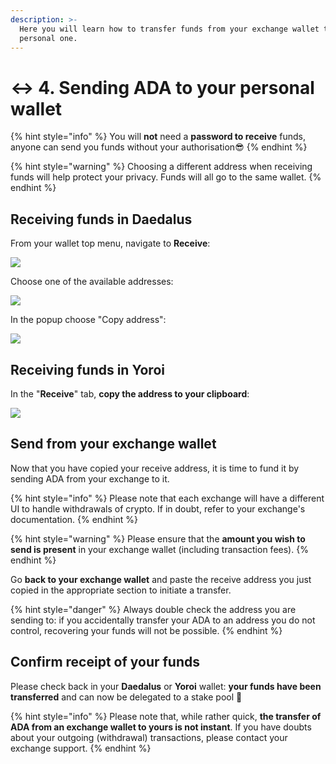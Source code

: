 ```yaml
---
description: >-
  Here you will learn how to transfer funds from your exchange wallet to your
  personal one.
---
```


# ↔️ 4. Sending ADA to your personal wallet

{% hint style="info" %}
You will **not** need a **password to receive** funds, anyone can send you funds without your authorisation:sunglasses:
{% endhint %}

{% hint style="warning" %}
Choosing a different address when receiving funds will help protect your privacy. Funds will all go to the same wallet.
{% endhint %}

## Receiving funds in Daedalus

From your wallet top menu, navigate to **Receive**:

![](.gitbook/assets/daedalus\_receive.png)

Choose one of the available addresses:

![](.gitbook/assets/daedalus\_receive\_02.png)

In the popup choose "Copy address":

![](.gitbook/assets/daedalus\_share\_address.png)

## Receiving funds in Yoroi

In the "**Receive**" tab, **copy the address to your clipboard**:

![](.gitbook/assets/yoroi\_receive.png)

## Send from your exchange wallet

Now that you have copied your receive address, it is time to fund it by sending ADA from your exchange to it.&#x20;

{% hint style="info" %}
Please note that each exchange will have a different UI to handle withdrawals of crypto. If in doubt, refer to your exchange's documentation.&#x20;
{% endhint %}

{% hint style="warning" %}
Please ensure that the **amount you wish to send is present** in your exchange wallet (including transaction fees).
{% endhint %}

Go **back to your exchange wallet** and paste the receive address you just copied in the appropriate section to initiate a transfer.

{% hint style="danger" %}
Always double check the address you are sending to: if you accidentally transfer your ADA to an address you do not control, recovering your funds will not be possible.&#x20;
{% endhint %}

## Confirm receipt of your funds

Please check back in your **Daedalus** or **Yoroi** wallet: **your funds have been transferred** and can now be delegated to a stake pool :clap:&#x20;

{% hint style="info" %}
Please note that, while rather quick, **the transfer of ADA from an exchange wallet to yours is not instant**. If you have doubts about your outgoing (withdrawal) transactions, please contact your exchange support.&#x20;
{% endhint %}
